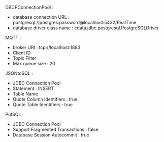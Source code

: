 DBCPConnectionPool : 
- database connection URL : postgresql://postgres:password@localhost:5432/RealTime
- database driver class name : cdata.jdbc.postgresql.PostgreSQLDriver

MQTT :
- broker URI : tcp://localhost:1883
- Client ID
- Topic Filter
- Max queue size : 20

JSONtoSQL :
- JDBC Connection Pool
- Statement : INSERT
- Table Name
- Quote Column Identifiers : true
- Quote Table Identifiers : true

PutSQL :
- JDBC Connection Pool
- Support Fragmented Transactions : false
- Database Session Autocommit : true